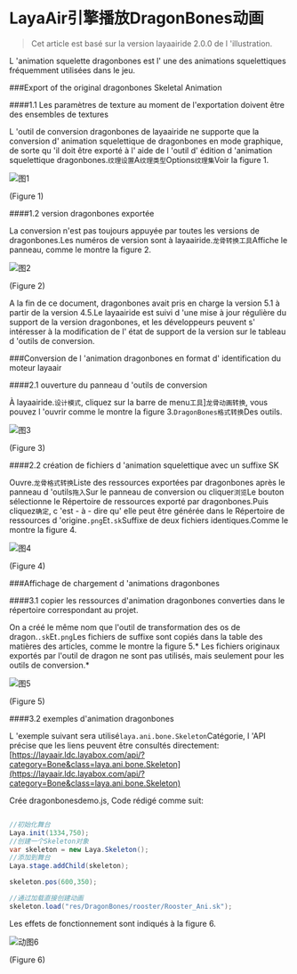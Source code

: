 # LayaAir引擎播放DragonBones动画

> Cet article est basé sur la version layaairide 2.0.0 de l 'illustration.

L 'animation squelette dragonbones est l' une des animations squelettiques fréquemment utilisées dans le jeu.



###Export of the original dragonbones Skeletal Animation

####1.1 Les paramètres de texture au moment de l'exportation doivent être des ensembles de textures

L 'outil de conversion dragonbones de layaairide ne supporte que la conversion d' animation squelettique de dragonbones en mode graphique, de sorte qu 'il doit être exporté à l' aide de l 'outil d' édition d 'animation squelettique dragonbones.`纹理设置`A`纹理类型`Options`纹理集`Voir la figure 1.

![图1](img/1.png) 


(Figure 1)

####1.2 version dragonbones exportée

La conversion n'est pas toujours appuyée par toutes les versions de dragonbones.Les numéros de version sont à layaairide.`龙骨转换工具`Affiche le panneau, comme le montre la figure 2.

![图2](img/2.png) 


(Figure 2)

A la fin de ce document, dragonbones avait pris en charge la version 5.1 à partir de la version 4.5.Le layaairide est suivi d 'une mise à jour régulière du support de la version dragonbones, et les développeurs peuvent s' intéresser à la modification de l' état de support de la version sur le tableau d 'outils de conversion.



###Conversion de l 'animation dragonbones en format d' identification du moteur layaair

####2.1 ouverture du panneau d 'outils de conversion

À layaairide.`设计模式`, cliquez sur la barre de menu`工具`]`龙骨动画转换`, vous pouvez l 'ouvrir comme le montre la figure 3.`DragonBones格式转换`Des outils.

![图3](img/3.png) 


(Figure 3)



####2.2 création de fichiers d 'animation squelettique avec un suffixe SK

Ouvre.`龙骨格式转换`Liste des ressources exportées par dragonbones après le panneau d 'outils`拖入`Sur le panneau de conversion ou cliquer`浏览`Le bouton sélectionne le Répertoire de ressources exporté par dragonbones.Puis cliquez`确定`, c 'est - à - dire qu' elle peut être générée dans le Répertoire de ressources d 'origine`.png`Et`.sk`Suffixe de deux fichiers identiques.Comme le montre la figure 4.

![图4](img/4.png) 


(Figure 4)



###Affichage de chargement d 'animations dragonbones

####3.1 copier les ressources d'animation dragonbones converties dans le répertoire correspondant au projet.

On a créé le même nom que l'outil de transformation des os de dragon.`.sk`Et`.png`Les fichiers de suffixe sont copiés dans la table des matières des articles, comme le montre la figure 5.* Les fichiers originaux exportés par l'outil de dragon ne sont pas utilisés, mais seulement pour les outils de conversion.*

![图5](img/5.png) 


(Figure 5)

####3.2 exemples d'animation dragonbones

L 'exemple suivant sera utilisé`laya.ani.bone.Skeleton`Catégorie, l 'API précise que les liens peuvent être consultés directement:[https://layaair.ldc.layabox.com/api/?category=Bone&class=laya.ani.bone.Skeleton](https://layaair.ldc.layabox.com/api/?category=Bone&class=laya.ani.bone.Skeleton)

Crée dragonbonesdemo.js, Code rédigé comme suit:


```java

//初始化舞台
Laya.init(1334,750);
//创建一个Skeleton对象
var skeleton = new Laya.Skeleton();
//添加到舞台
Laya.stage.addChild(skeleton);

skeleton.pos(600,350);

//通过加载直接创建动画
skeleton.load("res/DragonBones/rooster/Rooster_Ani.sk");
```

Les effets de fonctionnement sont indiqués à la figure 6.

![动图6](img/6.gif) 


(Figure 6)